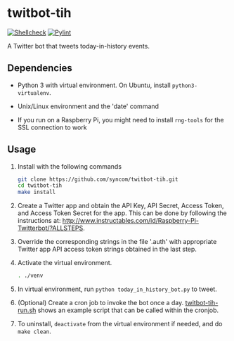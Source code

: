 # twitbot-tih

[![Shellcheck](https://github.com/syncom/twitbot-tih/actions/workflows/shellcheck.yml/badge.svg)](https://github.com/syncom/twitbot-tih/actions/workflows/shellcheck.yml)
[![Pylint](https://github.com/syncom/twitbot-tih/actions/workflows/pylint.yml/badge.svg)](https://github.com/syncom/twitbot-tih/actions/workflows/pylint.yml)

A Twitter bot that tweets today-in-history events.

## Dependencies

- Python 3 with virtual environment. On Ubuntu, install `python3-virtualenv`.

- Unix/Linux environment and the 'date' command

- If you run on a Raspberry Pi, you might need to install `rng-tools` for the
  SSL connection to work

## Usage

1. Install with the following commands

   ```bash
   git clone https://github.com/syncom/twitbot-tih.git
   cd twitbot-tih
   make install
   ```

2. Create a Twitter app and obtain the API Key, API Secret, Access Token, and
   Access Token Secret for the app. This can be done by following the
   instructions at:
   <http://www.instructables.com/id/Raspberry-Pi-Twitterbot/?ALLSTEPS>.

3. Override the corresponding strings in the file '.auth' with appropriate
   Twitter app API access token strings obtained in the last step.

4. Activate the virtual environment.

   ```bash
   . ./venv
   ```

5. In virtual environment, run `python today_in_history_bot.py` to tweet.

6. (Optional) Create a cron job to invoke the bot once a day.
   [twitbot-tih-run.sh](twitbot-tih-run.sh) shows an example script that can be
   called within the cronjob.

7. To uninstall, `deactivate` from the virtual environment if needed, and do
   `make clean`.
